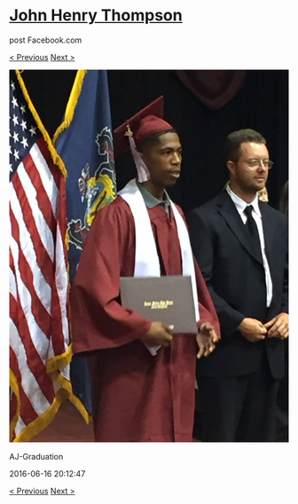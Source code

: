 # [John Henry Thompson](../README.md)
post Facebook.com

[< Previous](2016-06-16-7.md) [Next >](2016-06-16-9.md)

[![](../media/2016-06-16/AJ-Graduation-2.jpg)](../README.md)

AJ-Graduation

2016-06-16 20:12:47

[< Previous](2016-06-16-7.md) [Next >](2016-06-16-9.md)
